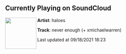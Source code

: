 ## Currently Playing on SoundCloud

[<img align="left" width="100" src="https://i1.sndcdn.com/artworks-9GwulXxzzdQtU7wZ-mkRQMg-t500x500.jpg">](https://soundcloud.com/homes1ck1er/never-enough-xmichaelwarren)

**Artist**: haloes 

**Track**: never enough (+ xmichaelwarren)

Last updated at 09/18/2021 18:23

